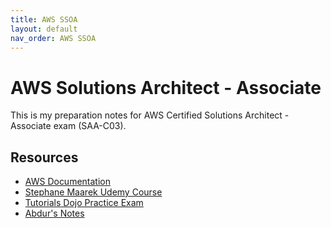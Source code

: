 ```yaml
---
title: AWS SSOA
layout: default
nav_order: AWS SSOA
---
```


# AWS Solutions Architect - Associate

This is my preparation notes for AWS Certified Solutions Architect - Associate exam (SAA-C03).

## Resources

* [AWS Documentation](https://docs.aws.amazon.com/)
* [Stephane Maarek Udemy Course](https://www.udemy.com/course/aws-certified-solutions-architect-associate-saa-c03/)
* [Tutorials Dojo Practice Exam](https://portal.tutorialsdojo.com/courses/aws-certified-solutions-architect-associate-practice-exams/)
* [Abdur's Notes](https://notes.arkalim.org/notes/aws%20solutions%20architect%20associate/aws%20solutions%20architect%20associate%20(saa-c02)/)